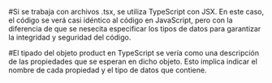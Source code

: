 #Si se trabaja con archivos .tsx, se utiliza TypeScript con JSX. En este caso, el código se verá casi idéntico al código en JavaScript, pero con la diferencia de que se nesecita especificar los tipos de datos para garantizar la integridad y seguridad del código.

#El tipado del objeto product en TypeScript se vería como una descripción de las propiedades que se esperan en dicho objeto. Esto implica indicar el nombre de cada propiedad y el tipo de datos que contiene.
